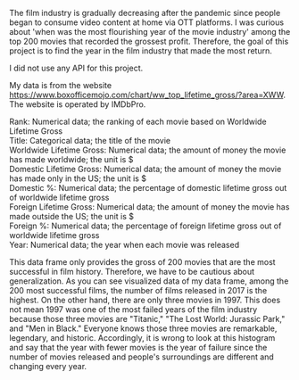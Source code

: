 The film industry is gradually decreasing after the pandemic since people began to consume video content at home via OTT platforms.
I was curious about 'when was the most flourishing year of the movie industry' among the top 200 movies that recorded the grossest profit.
Therefore, the goal of this project is to find the year in the film industry that made the most return.

I did not use any API for this project. 

My data is from the website https://www.boxofficemojo.com/chart/ww_top_lifetime_gross/?area=XWW. 
The website is operated by IMDbPro.

Rank: Numerical data; the ranking of each movie based on Worldwide Lifetime Gross <br />
Title: Categorical data; the title of the movie <br />
Worldwide Lifetime Gross: Numerical data; the amount of money the movie has made worldwide; the unit is $ <br />
Domestic Lifetime Gross: Numerical data; the amount of money the movie has made only in the US; the unit is $ <br />
Domestic %: Numerical data; the percentage of domestic lifetime gross out of worldwide lifetime gross <br />
Foreign Lifetime Gross: Numerical data; the amount of money the movie has made outside the US; the unit is $ <br />
Foreign %: Numerical data; the percentage of foreign lifetime gross out of worldwide lifetime gross <br />
Year: Numerical data; the year when each movie was released 

This data frame only provides the gross of 200 movies that are the most successful in film history. Therefore, we have to be cautious about generalization. As you can see visualized data of my data frame, among the 200 most successful films, the number of films released in 2017 is the highest. On the other hand, there are only three movies in 1997. This does not mean 1997 was one of the most failed years of the film industry because those three movies are "Titanic," "The Lost World: Jurassic Park," and "Men in Black." Everyone knows those three movies are remarkable, legendary, and historic. Accordingly, it is wrong to look at this histogram and say that the year with fewer movies is the year of failure since the number of movies released and people's surroundings are different and changing every year.
